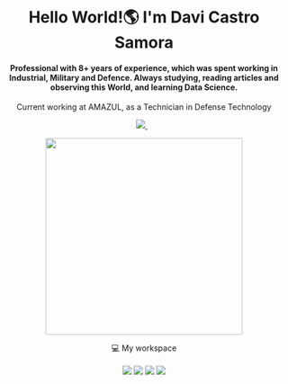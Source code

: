 <h1 align='center'>
 Hello World!🌎 I'm Davi Castro Samora 
</h1>

<h4 align= 'center'>
Professional with 8+ years of experience, which was spent working in Industrial, Military and Defence. Always studying, reading articles and observing this World, and learning Data Science.
</h2>

<p align= 'center'>
Current working at AMAZUL, as a Technician in Defense Technology
</p>

<p align='center'>
<a href="https://www.linkedin.com/in/samoradc/">
    <img src="https://img.shields.io/badge/linkedin-%230077B5.svg?&style=for-the-badge&logo=linkedin&logoColor=white" />
 </a>&nbsp;&nbsp;
</p>

<p align='center'>
  <a href="#"><img src="https://github-readme-stats.vercel.app/api?username=SamoraDC&show_icons=true&count_private=true&theme=dark" width="350"></a>
</p>

<p align='center'>
  💻 My workspace<br/><br/>
  <img src="https://img.shields.io/badge/windows-%230078D6.svg?&style=for-the-badge&logo=windows&logoColor=white" />
  <img src="https://img.shields.io/badge/Ryzen-7%205000-series%2010th-%230071C5.svg?&style=for-the-badge&logo=AMD&logoColor=white" />
  <img src="https://img.shields.io/badge/RAM-16GB-%230071C5.svg?&style=for-the-badge&logoColor=white" />
  <img src="https://img.shields.io/badge/nvidia-gtx%201650-%2376B900.svg?&style=for-the-badge&logo=nvidia&logoColor=white" />
</p>

<!--
**SamoraDC/SamoraDC** is a ✨ _special_ ✨ repository because its `README.md` (this file) appears on your GitHub profile.

Here are some ideas to get you started:

- 🔭 I’m currently working on ...
- 🌱 I’m currently learning ...
- 👯 I’m looking to collaborate on ...
- 🤔 I’m looking for help with ...
- 💬 Ask me about ...
- 📫 How to reach me: ...
- 😄 Pronouns: ...
- ⚡ Fun fact: ...
-->
